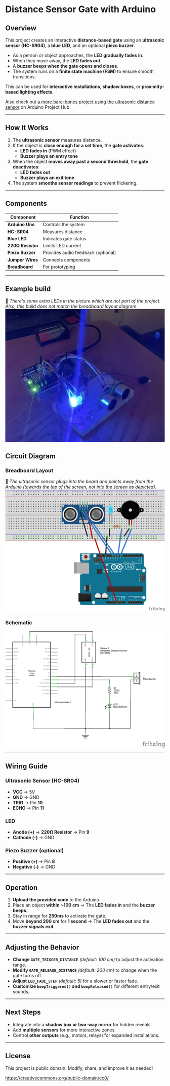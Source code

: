 # Distance Sensor Gate with Arduino

## Overview
This project creates an interactive **distance-based gate** using an **ultrasonic sensor (HC-SR04)**, a **blue LED**, and an optional **piezo buzzer**. 

- As a person or object approaches, the **LED gradually fades in**.
- When they move away, the **LED fades out**.
- A **buzzer beeps when the gate opens and closes**.
- The system runs on a **finite state machine (FSM)** to ensure smooth transitions.

This can be used for **interactive installations**, **shadow boxes**, or **proximity-based lighting effects**.

Also check out [a more bare-bones project using the ultrasonic distance sensor](https://projecthub.arduino.cc/Isaac100/getting-started-with-the-hc-sr04-ultrasonic-sensor-7cabe1) on Arduino Project Hub.

---

## How It Works
1. The **ultrasonic sensor** measures distance.
2. If the object is **close enough for a set time**, the **gate activates**:
   - **LED fades in** (PWM effect)
   - **Buzzer plays an entry tone**
3. When the object **moves away past a second threshold**, the **gate deactivates**:
   - **LED fades out**
   - **Buzzer plays an exit tone**
4. The system **smooths sensor readings** to prevent flickering.

---

## Components
| Component          | Function |
|-------------------|----------|
| **Arduino Uno**   | Controls the system |
| **HC-SR04**       | Measures distance |
| **Blue LED**      | Indicates gate status |
| **220Ω Resistor** | Limits LED current |
| **Piezo Buzzer**  | Provides audio feedback (optional) |
| **Jumper Wires**  | Connects components |
| **Breadboard**    | For prototyping |

---

## Example build
📌 *There's some extra LEDs in the picture which are not part of the project. Also, this build does not match the breadboard layout diagram.*
![Example project board on a breadboard](build001.jpg)

## Circuit Diagram
### **Breadboard Layout**  
📌 *The ultrasonic sensor plugs into the board and points away from the Arduino (towards the top of the screen, not into the screen as depicted).*  
![Breadboard Layout](DistanceSensorGate_bb.png)

### **Schematic**
![Schematic](DistanceSensorGate_schem.png)

---

## Wiring Guide
### **Ultrasonic Sensor (HC-SR04)**
- **VCC** → 5V  
- **GND** → GND  
- **TRIG** → Pin **10**  
- **ECHO** → Pin **11**  

### **LED**
- **Anode (+)** → **220Ω Resistor** → Pin **9**  
- **Cathode (-)** → GND  

### **Piezo Buzzer** (optional)
- **Positive (+)** → Pin **8**  
- **Negative (-)** → GND  

---

## Operation
1. **Upload the provided code** to the Arduino.
2. Place an object **within ~100 cm** → The **LED fades in** and the **buzzer beeps**.
3. Stay in range for **250ms** to activate the gate.
4. Move **beyond 200 cm** for **1 second** → The **LED fades out** and the **buzzer signals exit**.

---

## Adjusting the Behavior
- **Change `GATE_TRIGGER_DISTANCE`** *(default: 100 cm)* to adjust the activation range.
- **Modify `GATE_RELEASE_DISTANCE`** *(default: 200 cm)* to change when the gate turns off.
- **Adjust `LED_FADE_STEP`** *(default: 5)* for a slower or faster fade.
- **Customize `beepTriggered()` and `beepReleased()`** for different entry/exit sounds.

---

## Next Steps
- Integrate into a **shadow box or two-way mirror** for hidden reveals.
- Add **multiple sensors** for more interactive zones.
- Control **other outputs** (e.g., motors, relays) for expanded installations.

---

## License
This project is public domain. Modify, share, and improve it as needed!

https://creativecommons.org/public-domain/cc0/

